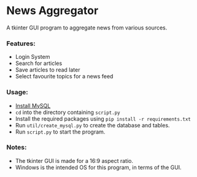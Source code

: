 # News Aggregator

A tkinter GUI program to aggregate news from various sources.

### Features:
- Login System
- Search for articles
- Save articles to read later
- Select favourite topics for a news feed

### Usage:
- [Install MySQL](https://dev.mysql.com/doc/refman/8.0/en/installing.html)
- `cd` into the directory containing `script.py`
- Install the required packages using `pip install -r requirements.txt`
- Run `util/create_mysql.py` to create the database and tables.
- Run `script.py` to start the program.

### Notes:
- The tkinter GUI is made for a 16:9 aspect ratio.
- Windows is the intended OS for this program, in terms of the GUI.
